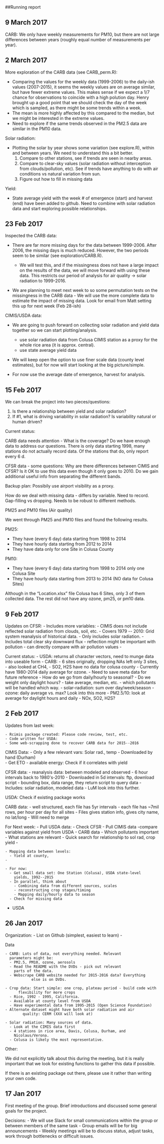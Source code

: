 ##Running report

9 March 2017
-----

CARB: We only have weekly measurements for PM10, but there are not
large differences between years (roughly equal number of measurements
per year).

2 March 2017
-----

More exploration of the CARB data (see CARB_perm.R):

 - Comparing the values for the weekly data (1999-2006) to the
   daily-ish values (2007-2015), it seems the weekly values are on
   average similar, but have fewer extreme values. This makes sense if
   we expect a 1/7 chance for observations to coincide with a high
   polution day. Henry brought up a good point that we should check
   the day of the week which is sampled, as there might be some trends
   within a week.
 - The mean is more highly affected by this compared to the median,
   but we might be interested in the extreme values.
 - Need to explore if the same trends observed in the PM2.5 data are
   similar in the PM10 data.

Solar radiation:
 - Plotting the solar by year shows some variation (see explore.R),
 within and between years. We need to understand this a bit better.
	 1. Compare to other stations, see if trends are seen in nearby
        areas.
	 2. Compare to clear-sky values (solar radiation without
        interception from clouds/pollution, etc). See if trends have
        anything to do with air conditions vs natural variation from
        sun.
	 3. Figure out how to fill in missing data
 
Yield:
 - State average yield with the week # of emergence (start) and
   harvest (end) have been added to github. Need to combine with solar
   radiation data and start exploring possible relationships.
   
   

23 Feb 2017
-----

Inspected the CARB data:

 - There are far more missing days for the data between
   1999-2006. After 2006, the missing days is much reduced. However,
   the two periods seem to be similar (see exploration/CARB.R).
	  - We will test this, and if the missingness does not have a large
      impact on the results of the data, we will move forward with
      using these data. This restricts our period of analysis for air
      quality -> solar radiation to 1999-2016.
 
 - We are planning to meet next week to so some permutation tests on
   the missingness in the CARB data - We will use the more complete
   data to estimate the impact of missing data. Look for email from
   Matt setting this up for next week (Feb 28-ish)
   
CIMIS/USDA data:

 - We are going to push forward on collecting solar radiation and
   yield data together so we can start plotting/analysis. 
   - use solar radiation data from Colusa CIMIS station as a proxy for
     the whole rice area (it is approx. central).
   - use state average yield data
   
 - We will keep open the option to use finer scale data (county level estimates), but for now
   will start looking at the big picture/simple.
 - For now use the average date of emergence, harvest for analysis.
   


15 Feb 2017
-----

We can break the project into two pieces/questions:

1. Is there a relationship between yield and solar radiation?
2. If #1, what is driving variability in solar radiation? Is
   variability natural or human driven?
   
   
Current status:

CARB data needs attention - What is the coverage? Do we have enough
data to address our questions. There is only data starting 1998, many
stations do not actually record data. Of the stations that do, only
report every 6 d. 

CFSR data - some questions: Why are there differences between CIMIS
and CFSR? Is it OK to use this data even though it only goes
to 2010. Do we gain additional useful info from separating the
different bands. 

Backup plan: Possibily use airport visibility as a proxy. 

How do we deal with missing data - differs by variable. Need to
record. Gap-filling vs dropping. Needs to be robust to different
methods. 





PM25 and PM10 files (Air quality)

We went through PM25 and PM10 files and found the following results.

PM25:

- They have (every 6 day) data starting from 1998 to 2014
- They have hourly data starting from 2012 to 2014
- They have data only for one Site in Colusa County

PM10:

- They have (every 6 day) data starting from 1998 to 2014 only one Colusa Site
- They have hourly data starting from 2013 to 2014 (NO data for Colusa Sites)

Although in the “Location.xlsx” file Colusa has 6 Sites, only 3 of them collected data. 
The rest did not have any ozone, pm25, or pm10 data.


9 Feb 2017
-----

Updates on CFSR:
	- Includes more variables:
	  - CIMIS does not include reflected solar radiation from clouds, soil,
        etc.
	  - Covers 1979 -- 2010: Grid system reanalysis of historical data.
	  - Only includes solar radiation.
	  - Includes total clear sky downward flux
		- reflection might be important with pollution - can directly
          compare with air pollution values
	  - 
	  
Current status:
	- USDA: returns all character vectors, need to munge data into
      useable form
	- CARB: 
		 - 6 sites originally, dropping NAs left only 3 sites, 
		 - also looked at CH4, 
		 - SO2, H2S have no data for colusa county
		 - Currently have 1980-2014 daily average for ozone.
		 - Need to save meta data for future reference
	- How do we go from daily/hourly to seasonal?
		- Do we weight only daylight hours?
		- take average, median, etc.
		- which pollutants will be handled which way.
		  - solar-radiation: sum over day/week/season
		  - ozone: daily average vs. max? Look into this more
		  - PM2.5/10: look at average for daylight hours and daily
		  - NOx, SO2, H2S?
		  
	  

2 Feb 2017
------

Updates from last week:

	- Rcimis package created: Please code review, test, etc.
	- Code written for USDA: 
	- Some web-scrapping done to recover CARB data for 2015--2016
	
CIMIS Data:
	- Only a few relevant vars: Solar rad., temp
	- Downloaded by hand (Durham)  
	- Get ETO - available energy: Check if it correlates with yield
	
CFSR data:
	- reanalysis data: between modeled and observed
	- 6 hour intervals back to 1980's-2010
	- Downloaded in 5d intervals: ftp, download script - bounding box,
      data range, they return script to query data
	- Includes: solar radiation, modeled data
	- LuM look into this further.
	
USDA: Check if existing package works

CARB data:
	- well structured, each file has 5yr intervals
	- each file has ~7mil rows, per hour per day for all sites
	- Files gives station info, gives city name, no lat/long
	- Will need to merge 
	
For Next week:
	- Pull USDA data:
	- Check CFSR
	- Pull CIMIS data
	  -compare variables against yield from USDA
	- CARB data
	  - Which pollutants important
	  - What stations are relevant
	  - Quick search for relationship to sol rad, crop yield
		- 
		
	- Mapping data between levels: 
	  - Yield at county, 
	- 
	
	- For now:
	  - Get small data set: One Station (Colusa), USDA state-level
        yields, 1992--2015
	  - In parallel, think about
		- Combining data from different sources, scales
		- reconstructing crop stages/timing
		- Mapping daily/hourly data to season
	  - Check for missing data
	  
- USDA 
	


26 Jan 2017
------

Organization:
	- List on Github (simplest, easiest to learn)
	-

Data
	
	- CARB: Lots of data, not everything needed. Relevant
	  parameters might be:
	  - PM2.5, PM10, ozone, aerosols
	  - Read the README with the DVDs - pick out relevant
		parts of the data.
	  - Webscrape CARB website needed for 2015-2016 data? Everything
				else is on DVDs. 

	- Crop data: Start simple: one crop, plateau period - build code with
		  flexibility for more crops
	  - Rice, 1992 - 1995, California.
	  - Available at county level from USDA
	  - Have experimental data from 1995-2015 (Open Science Foundation)				  
	- Alternate dataset might have both solar radiation and air
            quality: CERM (XXX will look at)
			
   	- Solar radiation: Many sources of data. 
	  - Look at the CIMIS data first 
	  - 4 stations in rice area, Davis, Colusa, Durham, and
		Nicolaus/Verona. 
	  - Colusa is likely the most representative.
	  
Other:

We did not explicitly talk about this during the meeting, but it is
really important that we look for existing functions to gather this
data if possible.

If there is an existing package out there, please use it rather than
writing your own code.

		

17 Jan 2017
------

First meeting of the group. Brief introductions and discussed some
general goals for the project.

Decisions:
	- We will use Slack for small communications within the group or
      between members of the same task
	- Group emails will be for big announcements
	- Weekly meetings will be to discuss status, adjust tasks, work
      through bottlenecks or difficult issues.

